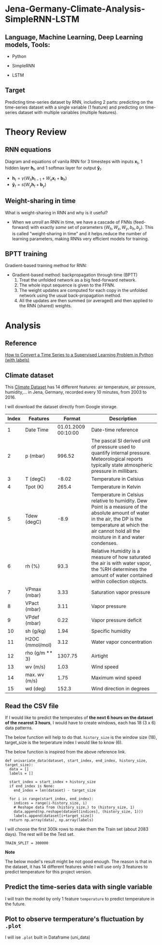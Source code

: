 # Jena-Germany-Climate-Analysis-SimpleRNN-LSTM

## Language, Machine Learning, Deep Learning models, Tools:

- Python

- SimpleRNN

- LSTM

## Target

Predicting time-series dataset by RNN, including 2 parts: predicting on the time-series dataset with a single variable (1 feature) and predicting on time-series dataset with multiple variables (multiple features).

# Theory Review

## RNN equations

Diagram and equations of vanila RNN for 3 timesteps with inputs $\mathbf{x}_t$, 1 hidden layer $\mathbf{h}_t$, and 1 softmax layer for output $\mathbf{\hat{y}}_t$.

- $\mathbf{{h}}_t = \gamma(W_h\mathbf{h}_{t-1} + W_x\mathbf{x}_{t} + \mathbf{b}_h)$
- $\mathbf{\hat{y}}_t = s(W_y\mathbf{h}_t + \mathbf{b}_y)$

## Weight-sharing in time

What is weight-sharing in RNN and why is it useful?

- When we *unroll* an RNN in time, we have a cascade of FNNs (feed-forward) with exactly *same* set of parameters $(W_h, W_x, W_y, b_h, b_y)$. This is called "weight-sharing in time" and it helps reduce the number of learning parameters, making RNNs very efficient models for training.

## BPTT training

Gradient-based training method for RNN:

- Gradient-based method: backpropagation through time (BPTT) 
  1. Treat the unfolded network as a big feed-forward network. 
  2. The whole input sequence is given to the FFNN. 
  3. The weight updates are computed for each copy in the unfolded network using the usual back-propagation method.
  4. All the updates are then summed (or averaged) and then applied to the RNN (shared) weights.

# Analysis

## Reference

[How to Convert a Time Series to a Supervised Learning Problem in Python (with labels)](https://machinelearningmastery.com/convert-time-series-supervised-learning-problem-python/)

## Climate dataset

This [Climate Dataset](https://storage.googleapis.com/tensorflow/tf-keras-datasets/jena_climate_2009_2016.csv.zip) has 14 different features: air temperature, air pressure, humidity,... in Jena, Germany, recorded every 10 minutes, from 2003 to 2016. 

I will download the dataset directly from Google storage.

Index	| Features |	Format	| Description
--- | --- | --- | --- 
1	| Date Time	| 01.01.2009 00:10:00	| Date-time reference
2	| p (mbar)	| 996.52	| The pascal SI derived unit of pressure used to quantify internal pressure. Meteorological reports typically state atmospheric pressure in millibars.
3	| T (degC)	| -8.02	| Temperature in Celsius
4	| Tpot (K)	| 265.4	| Temperature in Kelvin
5	| Tdew (degC)	| -8.9	| Temperature in Celsius relative to humidity. Dew Point is a measure of the absolute amount of water in the air, the DP is the temperature at which the air cannot hold all the moisture in it and water condenses.
6	| rh (%)	| 93.3	| Relative Humidity is a measure of how saturated the air is with water vapor, the %RH determines the amount of water contained within collection objects.
7	| VPmax (mbar)	| 3.33	| Saturation vapor pressure
8	| VPact (mbar)	| 3.11	| Vapor pressure
9	| VPdef (mbar)	| 0.22	| Vapor pressure deficit
10	| sh (g/kg)	| 1.94	| Specific humidity
11	| H2OC (mmol/mol)	| 3.12	| Water vapor concentration
12	| rho (g/m ** 3)	| 1307.75	| Airtight
13	| wv (m/s)	| 1.03	| Wind speed
14	| max. wv (m/s)	| 1.75	| Maximum wind speed
15	| wd (deg)	| 152.3	| Wind direction in degrees

## Read the CSV file

If I would like to predict the temperates of **the next 6 hours on the dataset of the nearest 3 hours**, I would have to create windows, each has 18 (3 x 6) data patterns.

The below function will help to do that. `history_size` is the window size (18), target_size is the terperature index I would like to know (6).

The below function is inspired from the above reference link.

```
def univariate_data(dataset, start_index, end_index, history_size, target_size):
  data = []
  labels = []

  start_index = start_index + history_size
  if end_index is None:
    end_index = len(dataset) - target_size

  for i in range(start_index, end_index):
    indices = range(i-history_size, i)
    # Reshape data from (history_size,) to (history_size, 1)
    data.append(np.reshape(dataset[indices], (history_size, 1)))
    labels.append(dataset[i+target_size])
  return np.array(data), np.array(labels)
```

I will choose the first 300k rows to make them the Train set (about 2083 days). The rest will be the Test set.
```
TRAIN_SPLIT = 300000
```

**Note**

The below model's result might be not good enough. The reason is that in the dataset, it has 14 different features while I will use only 3 features to predict temperature for this project version.

## Predict the time-series data with single variable

I will train the model by only 1 feature `temperature` to predict temperature in the future.

## Plot to observe termperature's fluctuation by `.plot`

I will ise `.plot` built in Dataframe (uni_data)

